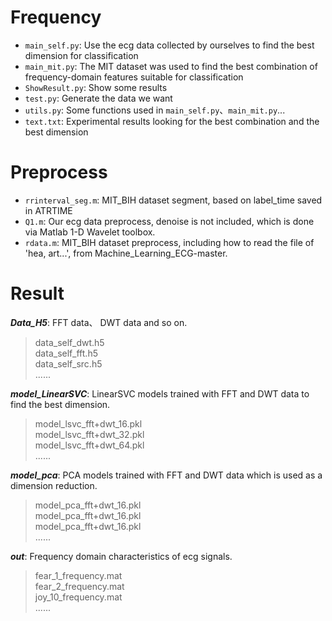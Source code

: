 Frequency
=====  
  * `main_self.py`:  Use the ecg data collected by ourselves to find the best dimension for classification  
  * `main_mit.py`: The MIT dataset was used to find the best combination of frequency-domain features suitable for classification  
  * `ShowResult.py`: Show some results  
  * `test.py`: Generate the data we want  
  * `utils.py`: Some functions used in `main_self.py`、`main_mit.py`...  
  * `text.txt`: Experimental results looking for the best combination and the best dimension  

Preprocess
===== 
  * `rrinterval_seg.m`: MIT_BIH dataset segment, based on label_time saved in ATRTIME  
  * `Q1.m`: Our ecg data preprocess, denoise is not included, which is done via Matlab 1-D Wavelet toolbox.  
  * `rdata.m`: MIT_BIH dataset preprocess, including how to read the file of 'hea, art...', from Machine_Learning_ECG-master.  

Result
=====  

***Data_H5***: FFT data、 DWT data and so on.  
> data_self_dwt.h5  
> data_self_fft.h5  
> data_self_src.h5  
> ......  

***model_LinearSVC***: LinearSVC models trained with FFT and DWT data to find the best dimension.  
> model_lsvc_fft+dwt_16.pkl  
> model_lsvc_fft+dwt_32.pkl  
> model_lsvc_fft+dwt_64.pkl  
> ......  

***model_pca***: PCA  models trained with FFT and DWT data which is used as a dimension reduction.  
> model_pca_fft+dwt_16.pkl  
> model_pca_fft+dwt_16.pkl  
> model_pca_fft+dwt_16.pkl  
> ......  

***out***: Frequency domain characteristics of ecg signals.  
> fear_1_frequency.mat  
> fear_2_frequency.mat  
> joy_10_frequency.mat  
>  ......  

